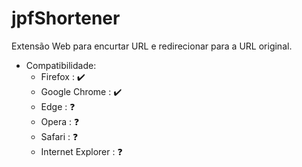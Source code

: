 # jpfShortener

Extensão Web para encurtar URL e redirecionar para a URL original.

- Compatibilidade:
  * Firefox : ✔️
  * Google Chrome : ✔️
  * Edge : ❓
  * Opera : ❓
  * Safari : ❓
  * Internet Explorer : ❓
